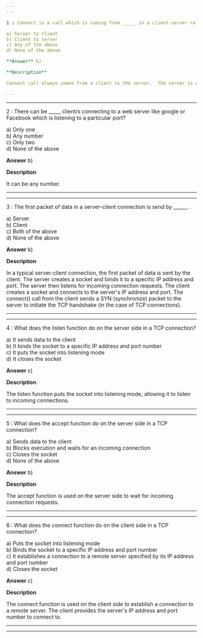 ```yaml
---  
---  

1 : Connect is a call which is coming from _____ in a client-server relation?  

a) Server to client   
b) Client to server  
c) Any of the above  
d) None of the above  

**Answer** b)  

**Description**  

Connect call always comes from a client to the server.  The server is waiting on accept. 

---  
```

---  


2 : There can be _____ client/s connecting to a web server like google or Facebook which is listening to a particular port?  

a) Only one  
b) Any number  
c) Only two  
d) None of the above  

**Answer** b)  

**Description**  

It can be any number.

---  
---  


3 : The first packet of data in a server-client connection is send by ______ .  

a) Server  
b) Client  
c) Both of the above  
d) None of the above  

**Answer** b)  

**Description**  

In a typical server-client connection, the first packet of data is sent by the client. The server creates a socket and binds it to a specific IP address and port. The server then listens for incoming connection requests. The client creates a socket and connects to the server's IP address and port. The connect() call from the client sends a SYN (synchronize) packet to the server to initiate the TCP handshake (in the case of TCP connections).  

---  
---  


4 : What does the listen function do on the server side in a TCP connection?  

a) It sends data to the client  
b) It binds the socket to a specific IP address and port number  
c) It puts the socket into listening mode  
d) It closes the socket  

**Answer** c)  

**Description**  

The listen function puts the socket into listening mode, allowing it to listen to incoming connections.   

---  
---  


5 : What does the accept function do on the server side in a TCP connection?  

a) Sends data to the client  
b) Blocks execution and waits for an incoming connection  
c) Closes the socket  
d) None of the above  

**Answer** b)  

**Description**  

The accept function is used on the server side to wait for incoming connection requests.   

---  
---  


6 : What does the connect function do on the client side in a TCP connection?  

a) Puts the socket into listening mode  
b) Binds the socket to a specific IP address and port number  
c) It establishes a connection to a remote server specified by its IP address and port number  
d) Closes the socket  

**Answer** c)  

**Description**  

The connect function is used on the client side to establish a connection to a remote server. The client provides the server's IP address and port number to connect to.  

---  
---  

